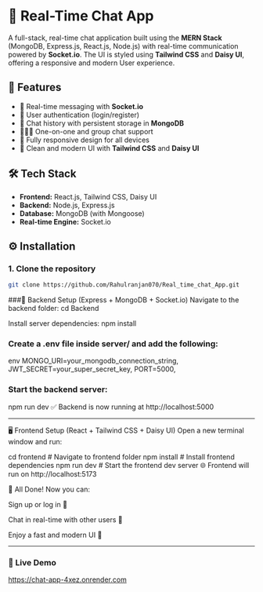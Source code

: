 # 💬 Real-Time Chat App

A full-stack, real-time chat application built using the **MERN Stack** (MongoDB, Express.js, React.js, Node.js) with real-time communication powered by **Socket.io**. The UI is styled using **Tailwind CSS** and **Daisy UI**, offering a responsive and modern User experience.

## 🚀 Features

- 🔁 Real-time messaging with **Socket.io**
- 👤 User authentication (login/register)
- 📜 Chat history with persistent storage in **MongoDB**
- 🧑‍🤝‍🧑 One-on-one and group chat support
- 📱 Fully responsive design for all devices
- 🎨 Clean and modern UI with **Tailwind CSS** and **Daisy UI**

## 🛠️ Tech Stack

- **Frontend:** React.js, Tailwind CSS, Daisy UI
- **Backend:** Node.js, Express.js
- **Database:** MongoDB (with Mongoose)
- **Real-time Engine:** Socket.io

## ⚙️ Installation

### 1. Clone the repository
```sh
git clone https://github.com/Rahulranjan070/Real_time_chat_App.git
```

###📡 Backend Setup (Express + MongoDB + Socket.io)
Navigate to the backend folder:
cd Backend

Install server dependencies:
npm install

### Create a .env file inside server/ and add the following:
env
MONGO_URI=your_mongodb_connection_string,
JWT_SECRET=your_super_secret_key,
PORT=5000,

### Start the backend server:
npm run dev
✅ Backend is now running at http://localhost:5000

*****************************************************************

🖥️ Frontend Setup (React + Tailwind CSS + Daisy UI)
Open a new terminal window and run:

cd frontend         # Navigate to frontend folder
npm install       # Install frontend dependencies
npm run dev       # Start the frontend dev server
🌐 Frontend will run on http://localhost:5173

🎉 All Done!
Now you can:

Sign up or log in 🔐

Chat in real-time with other users 💬

Enjoy a fast and modern UI 🚀

*****************************************************************
### 🔗 Live Demo
https://chat-app-4xez.onrender.com

